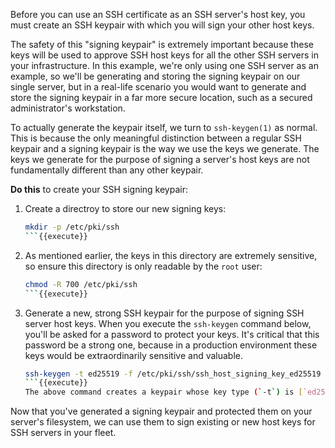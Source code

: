 Before you can use an SSH certificate as an SSH server's host key, you must create an SSH keypair with which you will sign your other host keys.

The safety of this "signing keypair" is extremely important because these keys will be used to approve SSH host keys for all the other SSH servers in your infrastructure. In this example, we're only using one SSH server as an example, so we'll be generating and storing the signing keypair on our single server, but in a real-life scenario you would want to generate and store the signing keypair in a far more secure location, such as a secured administrator's workstation.

To actually generate the keypair itself, we turn to `ssh-keygen(1)` as normal. This is because the only meaningful distinction between a regular SSH keypair and a signing keypair is the way we use the keys we generate. The keys we generate for the purpose of signing a server's host keys are not fundamentally different than any other keypair.

**Do this** to create your SSH signing keypair:

1. Create a directroy to store our new signing keys:
    ```sh
    mkdir -p /etc/pki/ssh
    ```{{execute}}
1. As mentioned earlier, the keys in this directory are extremely sensitive, so ensure this directory is only readable by the `root` user:
    ```sh
    chmod -R 700 /etc/pki/ssh
    ```{{execute}}
1. Generate a new, strong SSH keypair for the purpose of signing SSH server host keys. When you execute the `ssh-keygen` command below, you'll be asked for a password to protect your keys. It's critical that this password be a strong one, because in a production environment these keys would be extraordinarily sensitive and valuable.
    ```sh
    ssh-keygen -t ed25519 -f /etc/pki/ssh/ssh_host_signing_key_ed25519 -C 'SSH CA Root Signing Key'
    ```{{execute}}
    The above command creates a keypair whose key type (`-t`) is [`ed25519`](https://en.wikipedia.org/wiki/EdDSA#Ed25519) and whose file contains a comment (`-C`) indicating the purpose of the key ("`SSH CA Root Signing Key`"). The pair of keyfiles constituting the keypair will be created in files (`-f`) in the `/etc/pki/ssh` directory, named `ssh_host_signing_key_ed25519` and `ssh_host_signing_key_ed25519.pub`.

Now that you've generated a signing keypair and protected them on your server's filesystem, we can use them to sign existing or new host keys for SSH servers in your fleet.
